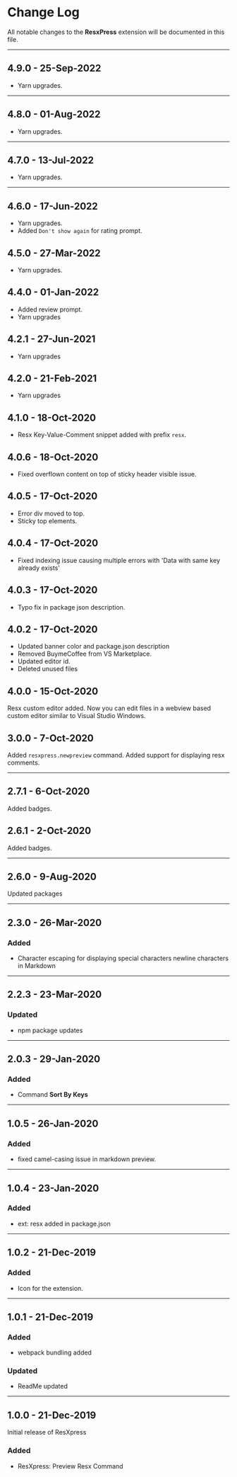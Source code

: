 # Change Log

All notable changes to the **ResxPress** extension will be documented in this file.

---

## 4.9.0 - 25-Sep-2022

-   Yarn upgrades.

---

## 4.8.0 - 01-Aug-2022

-   Yarn upgrades.

---

## 4.7.0 - 13-Jul-2022

-   Yarn upgrades.

---

## 4.6.0 - 17-Jun-2022

-   Yarn upgrades.
-   Added `Don't show again` for rating prompt.

## 4.5.0 - 27-Mar-2022

-   Yarn upgrades.

## 4.4.0 - 01-Jan-2022

-   Added review prompt.
-   Yarn upgrades

## 4.2.1 - 27-Jun-2021

-   Yarn upgrades

## 4.2.0 - 21-Feb-2021

-   Yarn upgrades

## 4.1.0 - 18-Oct-2020

-   Resx Key-Value-Comment snippet added with prefix `resx`.

## 4.0.6 - 18-Oct-2020

-   Fixed overflown content on top of sticky header visible issue.

## 4.0.5 - 17-Oct-2020

-   Error div moved to top.
-   Sticky top elements.

## 4.0.4 - 17-Oct-2020

-   Fixed indexing issue causing multiple errors with 'Data with same key already exists'

## 4.0.3 - 17-Oct-2020

-   Typo fix in package json description.

## 4.0.2 - 17-Oct-2020

-   Updated banner color and package.json description
-   Removed BuymeCoffee from VS Marketplace.
-   Updated editor id.
-   Deleted unused files

## 4.0.0 - 15-Oct-2020

Resx custom editor added. Now you can edit files in a webview based custom editor similar to Visual Studio Windows.

## 3.0.0 - 7-Oct-2020

Added `resxpress.newpreview` command.
Added support for displaying resx comments.

---

## 2.7.1 - 6-Oct-2020

Added badges.

## 2.6.1 - 2-Oct-2020

Added badges.

---

## 2.6.0 - 9-Aug-2020

Updated packages

---

## 2.3.0 - 26-Mar-2020

### Added

-   Character escaping for displaying special characters newline characters in Markdown

---

## 2.2.3 - 23-Mar-2020

### Updated

-   npm package updates

---

## 2.0.3 - 29-Jan-2020

### Added

-   Command **Sort By Keys**

---

## 1.0.5 - 26-Jan-2020

### Added

-   fixed camel-casing issue in markdown preview.

---

## 1.0.4 - 23-Jan-2020

### Added

-   ext: resx added in package.json

---

## 1.0.2 - 21-Dec-2019

### Added

-   Icon for the extension.

---

## 1.0.1 - 21-Dec-2019

### Added

-   webpack bundling added

### Updated

-   ReadMe updated

---

## 1.0.0 - 21-Dec-2019

Initial release of ResXpress

### Added

-   ResXpress: Preview Resx Command
